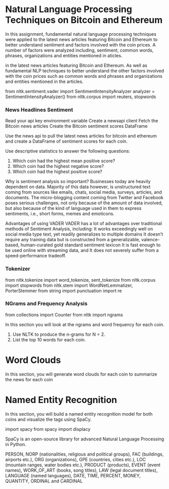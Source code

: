 # Natural Language Processing Techniques on Bitcoin and Ethereum

In this assignment, fundamental natural language processing techniques were applied to the latest news articles featuring Bitcoin and Ethereum to better understand sentiment and factors involved with the coin prices.  A number of factors were analyzed including, sentiment, common words, phrases, organizations and entities mentioned in aticles. 

in the latest news articles featuring Bitcoin and Ethereum. As well as fundamental NLP techniques to better understand the other factors involved with the coin prices such as common words and phrases and organizations and entities mentioned in the articles.

from nltk.sentiment.vader import SentimentIntensityAnalyzer
analyzer = SentimentIntensityAnalyzer()
from nltk.corpus import reuters, stopwords

### News Headlines Sentiment

Read your api key environment variable
Create a newsapi client
Fetch the Bitcoin news articles
Create the Bitcoin sentiment scores DataFrame

Use the news api to pull the latest news articles for bitcoin and ethereum and create a DataFrame of sentiment scores for each coin. 

Use descriptive statistics to answer the following questions:
1. Which coin had the highest mean positive score?
2. Which coin had the highest negative score?
3. Which coin had the highest positive score?

Why is sentiment analysis so important?
Businesses today are heavily dependent on data. Majority of this data however, is unstructured text coming from sources like emails, chats, social media, surveys, articles, and documents. The micro-blogging content coming from Twitter and Facebook poses serious challenges, not only because of the amount of data involved, but also because of the kind of language used in them to express sentiments, i.e., short forms, memes and emoticons.

Advantages of using VADER
VADER has a lot of advantages over traditional methods of Sentiment Analysis, including:
It works exceedingly well on social media type text, yet readily generalizes to multiple domains
It doesn’t require any training data but is constructed from a generalizable, valence-based, human-curated gold standard sentiment lexicon
It is fast enough to be used online with streaming data, and
It does not severely suffer from a speed-performance tradeoff.

### Tokenizer

from nltk.tokenize import word_tokenize, sent_tokenize
from nltk.corpus import stopwords
from nltk.stem import WordNetLemmatizer, PorterStemmer
from string import punctuation
import re


### NGrams and Frequency Analysis

from collections import Counter
from nltk import ngrams

In this section you will look at the ngrams and word frequency for each coin. 

1. Use NLTK to produce the n-grams for N = 2. 
2. List the top 10 words for each coin. 


# Word Clouds

In this section, you will generate word clouds for each coin to summarize the news for each coin


# Named Entity Recognition

In this section, you will build a named entity recognition model for both coins and visualize the tags using SpaCy.

import spacy
from spacy import displacy

SpaCy is an open-source library for advanced Natural Language Processing in Python.

PERSON, NORP (nationalities, religious and political groups), FAC (buildings, airports etc.), ORG (organizations), GPE (countries, cities etc.), LOC (mountain ranges, water bodies etc.), PRODUCT (products), EVENT (event names), WORK_OF_ART (books, song titles), LAW (legal document titles), LANGUAGE (named languages), DATE, TIME, PERCENT, MONEY, QUANTITY, ORDINAL and CARDINAL

